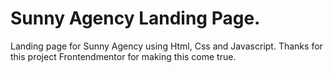 # Sunny Agency Landing Page.
Landing page for Sunny Agency using Html, Css and Javascript.
Thanks for this project Frontendmentor for making this come true.